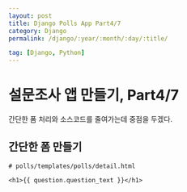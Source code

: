 ```yaml
---
layout: post
title: Django Polls App Part4/7
category: Django
permalink: /django/:year/:month/:day/:title/

tag: [Django, Python]
---
```

# 설문조사 앱 만들기, Part4/7
간단한 폼 처리와 소스코드를 줄여가는데 중점을 두겠다.

## 간단한 폼 만들기

```
# polls/templates/polls/detail.html

<h1>{{ question.question_text }}</h1>
```

